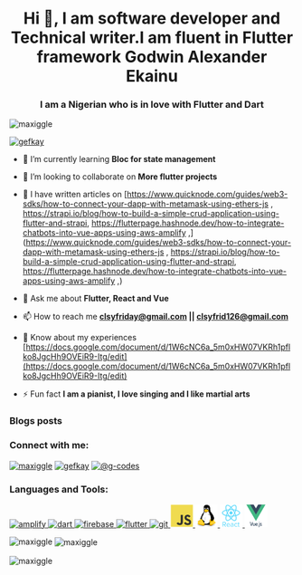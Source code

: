 <h1 align="center">Hi 👋, I am software developer and Technical writer.I am fluent in Flutter framework Godwin Alexander Ekainu</h1>
<h3 align="center">I am a Nigerian who is in love with Flutter and Dart</h3>

<p align="left"> <img src="https://komarev.com/ghpvc/?username=maxiggle&label=Profile%20views&color=0e75b6&style=flat" alt="maxiggle" /> </p>

<p align="left"> <a href="https://twitter.com/gefkay" target="blank"><img src="https://img.shields.io/twitter/follow/gefkay?logo=twitter&style=for-the-badge" alt="gefkay" /></a> </p>

- 🌱 I’m currently learning **Bloc for state management**

- 👯 I’m looking to collaborate on **More flutter projects**

- 📝 I have written articles on [https://www.quicknode.com/guides/web3-sdks/how-to-connect-your-dapp-with-metamask-using-ethers-js , https://strapi.io/blog/how-to-build-a-simple-crud-application-using-flutter-and-strapi, https://flutterpage.hashnode.dev/how-to-integrate-chatbots-into-vue-apps-using-aws-amplify ,](https://www.quicknode.com/guides/web3-sdks/how-to-connect-your-dapp-with-metamask-using-ethers-js , https://strapi.io/blog/how-to-build-a-simple-crud-application-using-flutter-and-strapi, https://flutterpage.hashnode.dev/how-to-integrate-chatbots-into-vue-apps-using-aws-amplify ,)

- 💬 Ask me about **Flutter, React and Vue**

- 📫 How to reach me **clsyfriday@gmail.com || clsyfrid126@gmail.com**

- 📄 Know about my experiences [https://docs.google.com/document/d/1W6cNC6a_5m0xHW07VKRh1pflko8JgcHh9OVEiR9-Itg/edit](https://docs.google.com/document/d/1W6cNC6a_5m0xHW07VKRh1pflko8JgcHh9OVEiR9-Itg/edit)

- ⚡ Fun fact **I am a pianist, I love singing and I like martial arts**

### Blogs posts
<!-- BLOG-POST-LIST:START -->
<!-- BLOG-POST-LIST:END -->

<h3 align="left">Connect with me:</h3>
<p align="left">
<a href="https://dev.to/maxiggle" target="blank"><img align="center" src="https://raw.githubusercontent.com/rahuldkjain/github-profile-readme-generator/master/src/images/icons/Social/devto.svg" alt="maxiggle" height="30" width="40" /></a>
<a href="https://twitter.com/gefkay" target="blank"><img align="center" src="https://raw.githubusercontent.com/rahuldkjain/github-profile-readme-generator/master/src/images/icons/Social/twitter.svg" alt="gefkay" height="30" width="40" /></a>
<a href="https://hashnode.com/@g-codes" target="blank"><img align="center" src="https://raw.githubusercontent.com/rahuldkjain/github-profile-readme-generator/master/src/images/icons/Social/hashnode.svg" alt="@g-codes" height="30" width="40" /></a>
</p>

<h3 align="left">Languages and Tools:</h3>
<p align="left"> <a href="https://aws.amazon.com/amplify/" target="_blank" rel="noreferrer"> <img src="https://docs.amplify.aws/assets/logo-dark.svg" alt="amplify" width="40" height="40"/> </a> <a href="https://dart.dev" target="_blank" rel="noreferrer"> <img src="https://www.vectorlogo.zone/logos/dartlang/dartlang-icon.svg" alt="dart" width="40" height="40"/> </a> <a href="https://firebase.google.com/" target="_blank" rel="noreferrer"> <img src="https://www.vectorlogo.zone/logos/firebase/firebase-icon.svg" alt="firebase" width="40" height="40"/> </a> <a href="https://flutter.dev" target="_blank" rel="noreferrer"> <img src="https://www.vectorlogo.zone/logos/flutterio/flutterio-icon.svg" alt="flutter" width="40" height="40"/> </a> <a href="https://git-scm.com/" target="_blank" rel="noreferrer"> <img src="https://www.vectorlogo.zone/logos/git-scm/git-scm-icon.svg" alt="git" width="40" height="40"/> </a> <a href="https://developer.mozilla.org/en-US/docs/Web/JavaScript" target="_blank" rel="noreferrer"> <img src="https://raw.githubusercontent.com/devicons/devicon/master/icons/javascript/javascript-original.svg" alt="javascript" width="40" height="40"/> </a> <a href="https://www.linux.org/" target="_blank" rel="noreferrer"> <img src="https://raw.githubusercontent.com/devicons/devicon/master/icons/linux/linux-original.svg" alt="linux" width="40" height="40"/> </a> <a href="https://reactjs.org/" target="_blank" rel="noreferrer"> <img src="https://raw.githubusercontent.com/devicons/devicon/master/icons/react/react-original-wordmark.svg" alt="react" width="40" height="40"/> </a> <a href="https://vuejs.org/" target="_blank" rel="noreferrer"> <img src="https://raw.githubusercontent.com/devicons/devicon/master/icons/vuejs/vuejs-original-wordmark.svg" alt="vuejs" width="40" height="40"/> </a> </p>

<p><img align="left" src="https://github-readme-stats.vercel.app/api/top-langs?username=maxiggle&show_icons=true&locale=en&layout=compact" alt="maxiggle" /></p>

<p>&nbsp;<img align="center" src="https://github-readme-stats.vercel.app/api?username=maxiggle&show_icons=true&locale=en" alt="maxiggle" /></p>

<p><img align="center" src="https://github-readme-streak-stats.herokuapp.com/?user=maxiggle&" alt="maxiggle" /></p>

